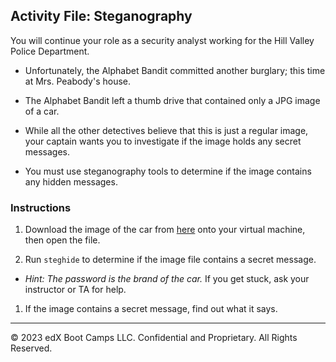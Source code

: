 ## Activity File: Steganography

You will continue your role as a security analyst working for the Hill Valley Police Department. 

- Unfortunately, the Alphabet Bandit committed another burglary; this time at Mrs. Peabody's house.

- The Alphabet Bandit left a thumb drive that contained only a JPG image of a car.

- While all the other detectives believe that this is just a regular image, your captain wants you to investigate if the image holds any secret messages.

- You must use steganography tools to determine if the image contains any hidden messages.

### Instructions

1. Download the image of the car from [here](https://drive.google.com/file/d/1LaMplkAEjxg3-oeq6jzqXq5sLvNbOX9H/view) onto your virtual machine, then open the file. 

1. Run `steghide` to determine if the image file contains a secret message.
  
  - *Hint: The password is the brand of the car.* If you get stuck, ask your instructor or TA for help. 

1. If the image contains a secret message, find out what it says.

---

 © 2023 edX Boot Camps LLC. Confidential and Proprietary. All Rights Reserved.
